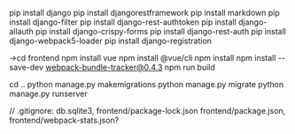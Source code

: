 pip install django
pip install djangorestframework
pip install markdown
pip install django-filter
pip install django-rest-authtoken
pip install django-allauth
pip install django-crispy-forms 
pip install django-rest-auth
pip install django-webpack5-loader
pip install django-registration

->cd frontend 
npm install vue
npm install @vue/cli
npm install
npm install --save-dev webpack-bundle-tracker@0.4.3
npm run build

cd ..
python manage.py makemigrations
python manage.py migrate
python manage.py runserver


// .gitignore: db.sqlite3, frontend/package-lock.json frontend/package.json, frontend/webpack-stats.json?
